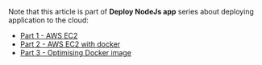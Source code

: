 Note that this article is part of **Deploy NodeJs app** series about deploying application to the cloud:

- [Part 1 - AWS EC2](/post/deploy-nodejs-app-part-1-aws-ec2)
- [Part 2 - AWS EC2 with docker](/post/deploy-nodejs-app-part-2-aws-ec2-with-docker)
- [Part 3 - Optimising Docker image](/post/deploy-nodejs-app-part-3-optimising-docker-image)
